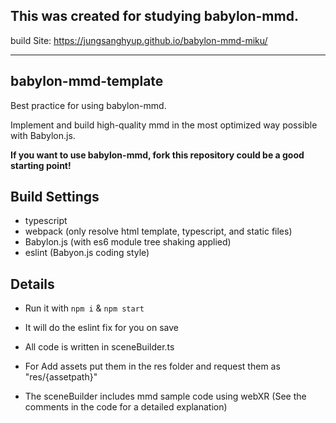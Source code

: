 ## This was created for studying babylon-mmd.

build Site: https://jungsanghyup.github.io/babylon-mmd-miku/


---------------------------------------------------
## babylon-mmd-template

Best practice for using babylon-mmd.

Implement and build high-quality mmd in the most optimized way possible with Babylon.js.

**If you want to use babylon-mmd, fork this repository could be a good starting point!**

## Build Settings

- typescript
- webpack (only resolve html template, typescript, and static files)
- Babylon.js (with es6 module tree shaking applied)
- eslint (Babyon.js coding style)

## Details

- Run it with `npm i` & `npm start`

- It will do the eslint fix for you on save

- All code is written in sceneBuilder.ts

- For Add assets put them in the res folder and request them as "res/{assetpath}"

- The sceneBuilder includes mmd sample code using webXR (See the comments in the code for a detailed explanation)
